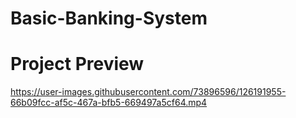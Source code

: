 # Basic-Banking-System

# Project Preview
https://user-images.githubusercontent.com/73896596/126191955-66b09fcc-af5c-467a-bfb5-669497a5cf64.mp4


